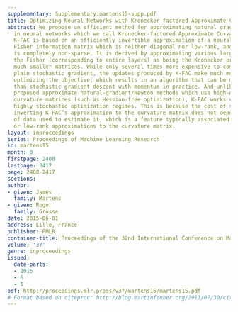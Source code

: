 ```yaml
---
supplementary: Supplementary:martens15-supp.pdf
title: Optimizing Neural Networks with Kronecker-factored Approximate Curvature
abstract: We propose an efficient method for approximating natural gradient descent
  in neural networks which we call Kronecker-factored Approximate Curvature (K-FAC).
  K-FAC is based on an efficiently invertible approximation of a neural network’s
  Fisher information matrix which is neither diagonal nor low-rank, and in some cases
  is completely non-sparse. It is derived by approximating various large blocks of
  the Fisher (corresponding to entire layers) as being the Kronecker product of two
  much smaller matrices. While only several times more expensive to compute than the
  plain stochastic gradient, the updates produced by K-FAC make much more progress
  optimizing the objective, which results in an algorithm that can be much faster
  than stochastic gradient descent with momentum in practice. And unlike some previously
  proposed approximate natural-gradient/Newton methods which use high-quality non-diagonal
  curvature matrices (such as Hessian-free optimization), K-FAC works very well in
  highly stochastic optimization regimes. This is because the cost of storing and
  inverting K-FAC’s approximation to the curvature matrix does not depend on the amount
  of data used to estimate it, which is a feature typically associated only with diagonal
  or low-rank approximations to the curvature matrix.
layout: inproceedings
series: Proceedings of Machine Learning Research
id: martens15
month: 0
firstpage: 2408
lastpage: 2417
page: 2408-2417
sections: 
author:
- given: James
  family: Martens
- given: Roger
  family: Grosse
date: 2015-06-01
address: Lille, France
publisher: PMLR
container-title: Proceedings of the 32nd International Conference on Machine Learning
volume: '37'
genre: inproceedings
issued:
  date-parts:
  - 2015
  - 6
  - 1
pdf: http://proceedings.mlr.press/v37/martens15/martens15.pdf
# Format based on citeproc: http://blog.martinfenner.org/2013/07/30/citeproc-yaml-for-bibliographies/
---
```

